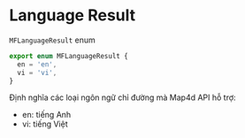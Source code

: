# Language Result

`MFLanguageResult` enum

```js
export enum MFLanguageResult {
  en = 'en',
  vi = 'vi',
}
```

Định nghĩa các loại ngôn ngữ chỉ đường mà Map4d API hỗ trợ:
  - en: tiếng Anh
  - vi: tiếng Việt
